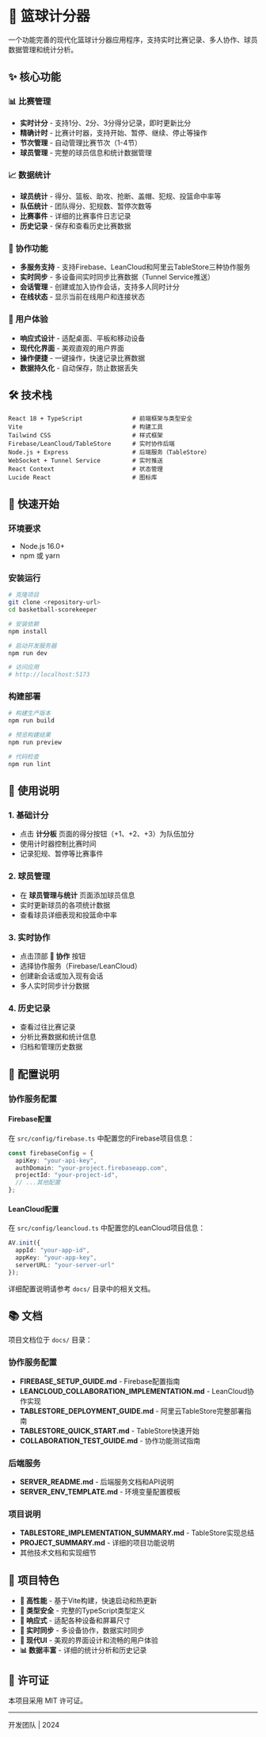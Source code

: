 # 🏀 篮球计分器

一个功能完善的现代化篮球计分器应用程序，支持实时比赛记录、多人协作、球员数据管理和统计分析。

## ✨ 核心功能

### 📊 比赛管理
- **实时计分** - 支持1分、2分、3分得分记录，即时更新比分
- **精确计时** - 比赛计时器，支持开始、暂停、继续、停止等操作
- **节次管理** - 自动管理比赛节次（1-4节）
- **球员管理** - 完整的球员信息和统计数据管理

### 📈 数据统计
- **球员统计** - 得分、篮板、助攻、抢断、盖帽、犯规、投篮命中率等
- **队伍统计** - 团队得分、犯规数、暂停次数等
- **比赛事件** - 详细的比赛事件日志记录
- **历史记录** - 保存和查看历史比赛数据

### 🤝 协作功能
- **多服务支持** - 支持Firebase、LeanCloud和阿里云TableStore三种协作服务
- **实时同步** - 多设备间实时同步比赛数据（Tunnel Service推送）
- **会话管理** - 创建或加入协作会话，支持多人同时计分
- **在线状态** - 显示当前在线用户和连接状态

### 🎨 用户体验
- **响应式设计** - 适配桌面、平板和移动设备
- **现代化界面** - 美观直观的用户界面
- **操作便捷** - 一键操作，快速记录比赛数据
- **数据持久化** - 自动保存，防止数据丢失

## 🛠️ 技术栈

```
React 18 + TypeScript              # 前端框架与类型安全
Vite                               # 构建工具
Tailwind CSS                       # 样式框架
Firebase/LeanCloud/TableStore      # 实时协作后端
Node.js + Express                  # 后端服务（TableStore）
WebSocket + Tunnel Service         # 实时推送
React Context                      # 状态管理
Lucide React                       # 图标库
```

## 🚀 快速开始

### 环境要求
- Node.js 16.0+
- npm 或 yarn

### 安装运行

```bash
# 克隆项目
git clone <repository-url>
cd basketball-scorekeeper

# 安装依赖
npm install

# 启动开发服务器
npm run dev

# 访问应用
# http://localhost:5173
```

### 构建部署

```bash
# 构建生产版本
npm run build

# 预览构建结果
npm run preview

# 代码检查
npm run lint
```

## 📱 使用说明

### 1. 基础计分
- 点击 **计分板** 页面的得分按钮（+1、+2、+3）为队伍加分
- 使用计时器控制比赛时间
- 记录犯规、暂停等比赛事件

### 2. 球员管理
- 在 **球员管理与统计** 页面添加球员信息
- 实时更新球员的各项统计数据
- 查看球员详细表现和投篮命中率

### 3. 实时协作
- 点击顶部 **🔗 协作** 按钮
- 选择协作服务（Firebase/LeanCloud）
- 创建新会话或加入现有会话
- 多人实时同步计分数据

### 4. 历史记录
- 查看过往比赛记录
- 分析比赛数据和统计信息
- 归档和管理历史数据

## 🔧 配置说明

### 协作服务配置

#### Firebase配置
在 `src/config/firebase.ts` 中配置您的Firebase项目信息：
```typescript
const firebaseConfig = {
  apiKey: "your-api-key",
  authDomain: "your-project.firebaseapp.com",
  projectId: "your-project-id",
  // ...其他配置
};
```

#### LeanCloud配置  
在 `src/config/leancloud.ts` 中配置您的LeanCloud项目信息：
```typescript
AV.init({
  appId: "your-app-id",
  appKey: "your-app-key",
  serverURL: "your-server-url"
});
```

详细配置说明请参考 `docs/` 目录中的相关文档。

## 📚 文档

项目文档位于 `docs/` 目录：

### 协作服务配置
- **FIREBASE_SETUP_GUIDE.md** - Firebase配置指南
- **LEANCLOUD_COLLABORATION_IMPLEMENTATION.md** - LeanCloud协作实现
- **TABLESTORE_DEPLOYMENT_GUIDE.md** - 阿里云TableStore完整部署指南
- **TABLESTORE_QUICK_START.md** - TableStore快速开始
- **COLLABORATION_TEST_GUIDE.md** - 协作功能测试指南

### 后端服务
- **SERVER_README.md** - 后端服务文档和API说明
- **SERVER_ENV_TEMPLATE.md** - 环境变量配置模板

### 项目说明
- **TABLESTORE_IMPLEMENTATION_SUMMARY.md** - TableStore实现总结
- **PROJECT_SUMMARY.md** - 详细的项目功能说明
- 其他技术文档和实现细节

## 🎯 项目特色

- **🚀 高性能** - 基于Vite构建，快速启动和热更新
- **💪 类型安全** - 完整的TypeScript类型定义
- **📱 响应式** - 适配各种设备和屏幕尺寸
- **🔄 实时同步** - 多设备协作，数据实时同步
- **🎨 现代UI** - 美观的界面设计和流畅的用户体验
- **📊 数据丰富** - 详细的统计分析和历史记录

## 📄 许可证

本项目采用 MIT 许可证。

---

开发团队 | 2024
